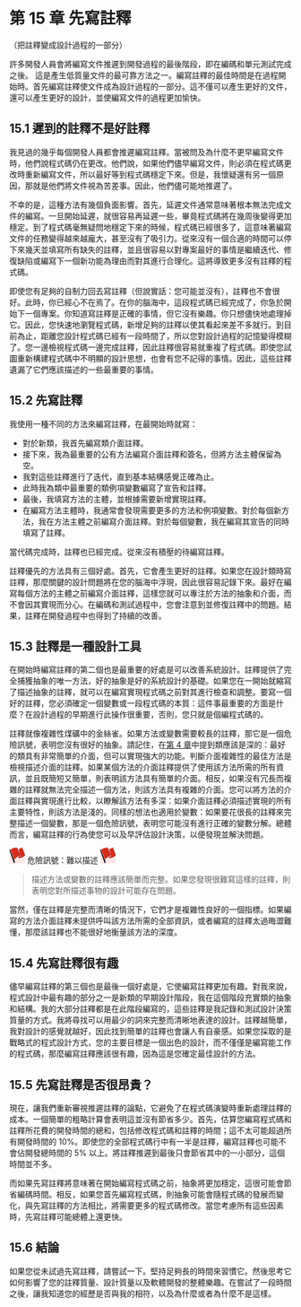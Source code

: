 # 第 15 章 先寫註釋
（把註釋變成設計過程的一部分）

許多開發人員會將編寫文件推遲到開發過程的最後階段，即在編碼和單元測試完成之後。 這是產生低質量文件的最可靠方法之一。編寫註釋的最佳時間是在過程開始時。首先編寫註釋使文件成為設計過程的一部分。這不僅可以產生更好的文件，還可以產生更好的設計，並使編寫文件的過程更加愉快。

## 15.1 遲到的註釋不是好註釋

我見過的幾乎每個開發人員都會推遲編寫註釋。當被問及為什麼不更早編寫文件時，他們說程式碼仍在更改。他們說，如果他們儘早編寫文件，則必須在程式碼更改時重新編寫文件，所以最好等到程式碼穩定下來。但是，我懷疑還有另一個原因，那就是他們將文件視為苦差事。因此，他們儘可能地推遲了。

不幸的是，這種方法有幾個負面影響。首先，延遲文件通常意味著根本無法完成文件的編寫。一旦開始延遲，就很容易再延遲一些，畢竟程式碼將在幾周後變得更加穩定。到了程式碼毫無疑問地穩定下來的時候，程式碼已經很多了，這意味著編寫文件的任務變得越來越龐大，甚至沒有了吸引力。從來沒有一個合適的時間可以停下來幾天並填寫所有缺失的註釋，並且很容易以對專案最好的事情是繼續迭代、修復缺陷或編寫下一個新功能為理由而對其進行合理化。這將導致更多沒有註釋的程式碼。

即使您有足夠的自制力回去寫註釋（但說實話：您可能並沒有），註釋也不會很好。此時，你已經心不在焉了。在你的腦海中，這段程式碼已經完成了，你急於開始下一個專案。你知道寫註釋是正確的事情，但它沒有樂趣。你只想儘快地處理掉它。因此，您快速地瀏覽程式碼，新增足夠的註釋以使其看起來差不多就行。到目前為止，距離您設計程式碼已經有一段時間了，所以您對設計過程的記憶變得模糊了。您一邊檢視程式碼一邊完成註釋，因此註釋很容易就重複了程式碼。即使您試圖重新構建程式碼中不明顯的設計思想，也會有您不記得的事情。因此，這些註釋遺漏了它們應該描述的一些最重要的事情。

## 15.2 先寫註釋

我使用一種不同的方法來編寫註釋，在最開始時就寫：

- 對於新類，我首先編寫類介面註釋。
- 接下來，我為最重要的公有方法編寫介面註釋和簽名，但將方法主體保留為空。
- 我對這些註釋進行了迭代，直到基本結構感覺正確為止。
- 此時我為類中最重要的類例項變數編寫了宣告和註釋。
- 最後，我填寫方法的主體，並根據需要新增實現註釋。
- 在編寫方法主體時，我通常會發現需要更多的方法和例項變數。對於每個新方法，我在方法主體之前編寫介面註釋。對於每個變數，我在編寫其宣告的同時填寫了註釋。

當代碼完成時，註釋也已經完成。從來沒有積壓的待編寫註釋。

註釋優先的方法具有三個好處。首先，它會產生更好的註釋。如果您在設計類時寫註釋，那麼關鍵的設計問題將在您的腦海中浮現，因此很容易記錄下來。最好在編寫每個方法的主體之前編寫介面註釋，這樣您就可以專注於方法的抽象和介面，而不會因其實現而分心。在編碼和測試過程中，您會注意到並修復註釋中的問題。結果，註釋在開發過程中也得到了持續的改善。

## 15.3 註釋是一種設計工具

在開始時編寫註釋的第二個也是最重要的好處是可以改善系統設計。註釋提供了完全捕獲抽象的唯一方法，好的抽象是好的系統設計的基礎。如果您在一開始就縮寫了描述抽象的註釋，就可以在編寫實現程式碼之前對其進行檢查和調整。要寫一個好的註釋，您必須確定一個變數或一段程式碼的本質：這件事最重要的方面是什麼？在設計過程的早期進行此操作很重要，否則，您只就是個編程式碼的。

註釋就像複雜性煤礦中的金絲雀。如果方法或變數需要較長的註釋，那它是一個危險訊號，表明您沒有很好的抽象。請記住，在[第 4 章](ch04.md)中提到類應該是深的：最好的類具有非常簡單的介面，但可以實現強大的功能。判斷介面複雜性的最佳方法是檢視描述介面的註釋。如果某個方法的介面註釋提供了使用該方法所需的所有資訊，並且既簡短又簡單，則表明該方法具有簡單的介面。相反，如果沒有冗長而複雜的註釋就無法完全描述一個方法，則該方法具有複雜的介面。您可以將方法的介面註釋與實現進行比較，以瞭解該方法有多深：如果介面註釋必須描述實現的所有主要特性，則該方法是淺的。同樣的想法也適用於變數：如果要花很長的註釋來完整描述一個變數，那是一個危險訊號，表明您可能沒有進行正確的變數分解。總體而言，編寫註釋的行為使您可以及早評估設計決策，以便發現並解決問題。

![](../figures/00013.jpeg) 危險訊號：難以描述 ![](../figures/00013.jpeg)

> 描述方法或變數的註釋應該簡單而完整。如果您發現很難寫這樣的註釋，則表明您對所描述事物的設計可能存在問題。

當然，僅在註釋是完整而清晰的情況下，它們才是複雜性良好的一個指標。如果編寫的方法介面註釋未提供呼叫該方法所需的全部資訊，或者編寫的註釋太過晦澀難懂，那麼該註釋也不能很好地衡量該方法的深度。

## 15.4 先寫註釋很有趣

儘早編寫註釋的第三個也是最後一個好處是，它使編寫註釋更加有趣。對我來說，程式設計中最有趣的部分之一是新類的早期設計階段，我在這個階段充實類的抽象和結構。我的大部分註釋都是在此階段編寫的，這些註釋是我記錄和測試設計決策質量的方式。我將尋找可以用最少的詞來完整而清晰地表達的設計。註釋越簡單，我對設計的感覺就越好，因此找到簡單的註釋也會讓人有自豪感。如果您採取的是戰略式的程式設計方式，您的主要目標是一個出色的設計，而不僅僅是編寫能工作的程式碼，那麼編寫註釋應該很有趣，因為這是您確定最佳設計的方法。

## 15.5 先寫註釋是否很昂貴？

現在，讓我們重新審視推遲註釋的論點，它避免了在程式碼演變時重新處理註釋的成本。一個簡單的粗略計算會表明這並沒有節省多少。首先，估算您編寫程式碼和註釋所花費的開發時間的總和，包括修改程式碼和註釋的時間；這不太可能超過所有開發時間的 10%。即使您的全部程式碼行中有一半是註釋，編寫註釋也可能不會佔開發總時間的 5% 以上。將註釋推遲到最後只會節省其中的一小部分，這個時間並不多。

而如果先寫註釋將意味著在開始編寫程式碼之前，抽象將更加穩定，這很可能會節省編碼時間。相反，如果您首先編寫程式碼，則抽象可能會隨程式碼的發展而變化，與先寫註釋的方法相比，將需要更多的程式碼修改。當您考慮所有這些因素時，先寫註釋可能總體上還更快。

## 15.6 結論

如果您從未試過先寫註釋，請嘗試一下。堅持足夠長的時間來習慣它。然後思考它如何影響了您的註釋質量、設計質量以及軟體開發的整體樂趣。在嘗試了一段時間之後，讓我知道您的經歷是否與我的相符，以及為什麼或者為什麼不是這樣。
